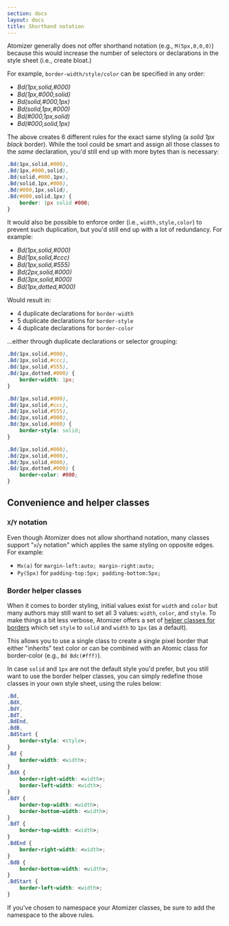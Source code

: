 ```yaml
---
section: docs
layout: docs
title: Shorthand notation
---
```


Atomizer generally does not offer shorthand notation (e.g., `M(5px,0,0,0)`) because this would increase the number of selectors or declarations in the style sheet (i.e., create bloat.)

For example, `border-width/style/color` can be specified in any order:

- *Bd(1px,solid,#000)*
- *Bd(1px,#000,solid)*
- *Bd(solid,#000,1px)*
- *Bd(solid,1px,#000)*
- *Bd(#000,1px,solid)*
- *Bd(#000,solid,1px)*

The above creates 6 different rules for the exact same styling (a *solid 1px black* border). While the tool could be smart and assign all those classes to the *same* declaration, you&#39;d still end up with more bytes than is necessary:

```css
.Bd(1px,solid,#000),
.Bd(1px,#000,solid),
.Bd(solid,#000,1px),
.Bd(solid,1px,#000),
.Bd(#000,1px,solid),
.Bd(#000,solid,1px) {
    border: 1px solid #000;
}
```

It would also be possible to enforce order (i.e., `width,style,color`) to prevent such duplication, but you&#39;d still end up with a lot of redundancy. For example:

- *Bd(1px,solid,#000)*
- *Bd(1px,solid,#ccc)*
- *Bd(1px,solid,#555)*
- *Bd(2px,solid,#000)*
- *Bd(3px,solid,#000)*
- *Bd(1px,dotted,#000)*

Would result in:

- 4 duplicate declarations for `border-width`
- 5 duplicate declarations for `border-style`
- 4 duplicate declarations for `border-color`

...either through duplicate declarations or selector grouping:

```css
.Bd(1px,solid,#000),
.Bd(1px,solid,#ccc),
.Bd(1px,solid,#555),
.Bd(1px,dotted,#000) {
    border-width: 1px;
}

.Bd(1px,solid,#000),
.Bd(1px,solid,#ccc),
.Bd(1px,solid,#555),
.Bd(2px,solid,#000),
.Bd(3px,solid,#000) {
    border-style: solid;
}

.Bd(1px,solid,#000),
.Bd(2px,solid,#000),
.Bd(3px,solid,#000),
.Bd(1px,dotted,#000) {
    border-color: #000;
}
```

## Convenience and helper classes

### `X`/`Y` notation

Even though Atomizer does not allow shorthand notation, many classes support &quot;`x`/`y` notation&quot; which applies the same styling on opposite edges. For example:

- `Mx(a)` for `margin-left:auto; margin-right:auto;`
- `Py(5px)` for `padding-top:5px; padding-bottom:5px;`

### Border helper classes

When it comes to border styling, initial values exist for `width` and `color` but many authors may still want to set all 3 values: `width`, `color`, and `style`. To make things a bit less verbose, Atomizer offers a set of <a href="helper-classes.html#-bd-borders-">helper classes for borders</a> which set `style` to `solid` and `width` to `1px` (as a default).

This allows you to use a single class to create a single pixel border that either &quot;inherits&quot; text color or can be combined with an Atomic class for border-color (e.g., `Bd Bdc(#fff)`).

In case `solid` and `1px` are not the default style you&#39;d prefer, but you still want to use the border helper classes, you can simply redefine those classes in your own style sheet, using the rules below:

```css
.Bd,
.BdX,
.BdY,
.BdT,
.BdEnd,
.BdB,
.BdStart {
    border-style: <style>;
}
.Bd {
    border-width: <width>;
}
.BdX {
    border-right-width: <width>;
    border-left-width: <width>;
}
.BdY {
    border-top-width: <width>;
    border-bottom-width: <width>;
}
.BdT {
    border-top-width: <width>;
}
.BdEnd {
    border-right-width: <width>;
}
.BdB {
    border-bottom-width: <width>;
}
.BdStart {
    border-left-width: <width>;
}
```

<p class="noteBox info">If you&#39;ve chosen to namespace your Atomizer classes, be sure to add the namespace to the above rules.</p>
